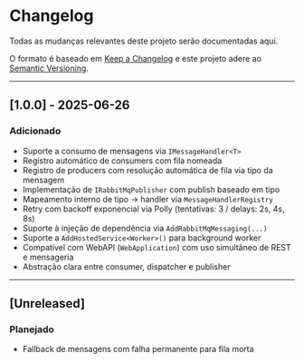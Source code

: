 ﻿# Changelog

Todas as mudanças relevantes deste projeto serão documentadas aqui.

O formato é baseado em [Keep a Changelog](https://keepachangelog.com/pt-BR/1.0.0/)
e este projeto adere ao [Semantic Versioning](https://semver.org/lang/pt-BR/).

---

## [1.0.0] - 2025-06-26

### Adicionado
- Suporte a consumo de mensagens via `IMessageHandler<T>`
- Registro automático de consumers com fila nomeada
- Registro de producers com resolução automática de fila via tipo da mensagem
- Implementação de `IRabbitMqPublisher` com publish baseado em tipo
- Mapeamento interno de tipo → handler via `MessageHandlerRegistry`
- Retry com backoff exponencial via Polly (tentativas: 3 / delays: 2s, 4s, 8s)
- Suporte à injeção de dependência via `AddRabbitMqMessaging(...)`
- Suporte a `AddHostedService<Worker>()` para background worker
- Compatível com WebAPI (`WebApplication`) com uso simultâneo de REST e mensageria
- Abstração clara entre consumer, dispatcher e publisher

---

## [Unreleased]

### Planejado
- Fallback de mensagens com falha permanente para fila morta
